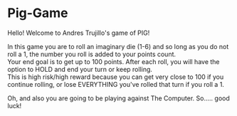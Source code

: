 # Pig-Game

Hello! Welcome to Andres Trujillo's game of PIG!          

In this game you are to roll an imaginary die (1-6) and so long as you do not roll a 1, the number you roll is added to your points count.                 
Your end goal is to get up to 100 points. After each roll, you will have the option to HOLD and end your turn or keep rolling.                               
This is high risk/high reward because you can get very close to 100 if you continue rolling, or lose EVERYTHING you've rolled that turn if you roll a 1.  
    
Oh, and also you are going to be playing against The Computer. So..... good luck! 
